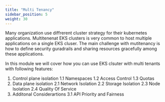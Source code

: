 ```yaml
---
title: "Multi Tenancy"
sidebar_position: 5
weight: 30
---
```


Many organization use diffrerent cluster strategy for their kubernetes applications. Multitenenat EKS clusters is very common to host multiple applications on a single EKS cluser. The main challenge with mutitenancy is how to define security guradrails and sharing resources gracefully among these applications. 

In this module we will cover how you can use EKS clsuter with multi tenants with following features:

1. Control plane isolation
    1.1 Namespaces
    1.2 Access Control
    1.3 Quotas
2. Data plane isolation
    2.1 Network Isolation
    2.2 Storage Isolation
    2.3 Node Isolation
    2.4 Quality Of Service
3. Additonal Considerartions
    3.1 API Priority and Fairness

